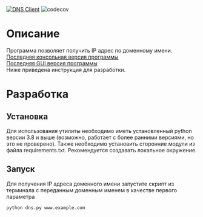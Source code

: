 [![DNS Client](https://github.com/MatveyIvanov/DNS-Client/actions/workflows/dnsclient.yml/badge.svg)](https://github.com/MatveyIvanov/DNS-Client/actions/workflows/dnsclient.yml)
![codecov](https://img.shields.io/endpoint?url=https://gist.githubusercontent.com/MatveyIvanov/da8502c03cbe9b44e95867a78434b6b3/raw/3371f7c2f021ece0b8dd876a17c0177938ecc95f/DNSClientCoverage.json)

# Описание

Программа позволяет получить IP адрес по доменному имени.\
[Последняя консольная версия программы](https://github.com/MatveyIvanov/DNS-Client/releases/tag/v1.0.2-console)\
[Последняя GUI версия программы](https://github.com/MatveyIvanov/DNS-Client/releases/tag/v1.0.2-gui)\
Ниже приведена инструкция для разработки.

# Разработка

## Установка

Для использования утилиты необходимо иметь установленный python версии 3.8 и выше (возможно, работает с более ранними версиями, но это не проверено).
Также необходимо установить сторонние модули из файла requirements.txt. Рекомендуется создавать локальное окружение.

## Запуск

Для получения IP адреса доменного имени запустите скрипт из терминала с переданным доменным именем в качестве первого параметра

```
python dns.py www.example.com
```
